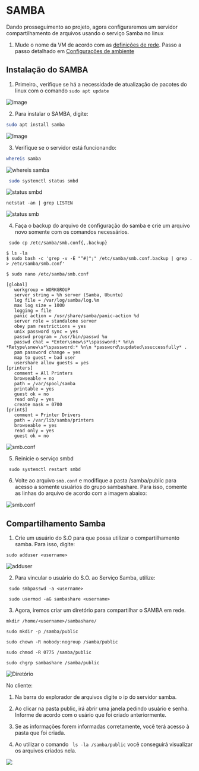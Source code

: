 # SAMBA

Dando prosseguimento ao projeto, agora configuraremos um servidor compartilhamento de arquivos usando o serviço Samba no linux



1. Mude o nome da VM de acordo com as [definições de rede](https://github.com/ibmcf/Projeto-final-SRED2022/blob/main/Projeto/Rede.md). Passo a passo detalhado em [Configurações de ambiente](https://github.com/ibmcf/Projeto-final-SRED2022/blob/main/Projeto/Configuração-ambiente.md)

## Instalação do SAMBA
1.  Primeiro., verifique se há a necessidade de atualização de pacotes do linux com o comando ```sudo apt update```

![image](https://github.com/ibmcf/Projeto-final-SRED2022/blob/main/Imagens/update.png)

2. Para instalar o SAMBA, digite:

```bash
sudo apt install samba
```

![Image](https://github.com/ibmcf/Projeto-final-SRED2022/blob/main/Imagens/Instalação-samba.png)

3. Verifique se o servidor está funcionando:

```bash
whereis samba
```

![whereis samba](https://github.com/ibmcf/Projeto-final-SRED2022/blob/main/Imagens/whereis-samba.png)

```bash
 sudo systemctl status smbd
```
![status smbd](https://github.com/ibmcf/Projeto-final-SRED2022/blob/main/Imagens/status-smbd.png)

```
netstat -an | grep LISTEN
```

![status smb](https://github.com/ibmcf/Projeto-final-SRED2022/blob/main/Imagens/netstat.png)

4. Faça o backup do arquivo de configuração do samba e crie um arquivo novo somente com os comandos necessários.

```
 sudo cp /etc/samba/smb.conf{,.backup}
```

```
$ ls -la
$ sudo bash -c 'grep -v -E "^#|^;" /etc/samba/smb.conf.backup | grep . > /etc/samba/smb.conf'
```

````
$ sudo nano /etc/samba/smb.conf
````

````
[global]
   workgroup = WORKGROUP
   server string = %h server (Samba, Ubuntu)
   log file = /var/log/samba/log.%m
   max log size = 1000
   logging = file
   panic action = /usr/share/samba/panic-action %d
   server role = standalone server
   obey pam restrictions = yes
   unix password sync = yes
   passwd program = /usr/bin/passwd %u
   passwd chat = *Enter\snew\s*\spassword:* %n\n *Retype\snew\s*\spassword:* %n\n *password\supdated\ssuccessfully* .
   pam password change = yes
   map to guest = bad user
   usershare allow guests = yes
[printers]
   comment = All Printers
   browseable = no
   path = /var/spool/samba
   printable = yes
   guest ok = no
   read only = yes
   create mask = 0700
[print$]
   comment = Printer Drivers
   path = /var/lib/samba/printers
   browseable = yes
   read only = yes
   guest ok = no
````
![smb.conf](https://github.com/ibmcf/Projeto-final-SRED2022/blob/main/Imagens/smb-conf.png)

5. Reinicie o serviço smbd

````
 sudo systemctl restart smbd
````

6. Volte ao arquivo ```smb.conf``` e modifique a pasta /samba/public para acesso a somente usuários do grupo sambashare. Para isso, comente as linhas do arquivo de acordo com a imagem abaixo:

![smb.conf](https://github.com/ibmcf/Projeto-final-SRED2022/blob/main/Imagens/smb-conf-2.png)

## Compartilhamento Samba


1. Crie um usuário do S.O para que possa utilizar o compartilhamento samba. Para isso, digite:

```` 
sudo adduser <username>
````
![adduser](https://github.com/ibmcf/Projeto-final-SRED2022/blob/main/Imagens/adduser.png)


2. Para vincular o usuário do S.O. ao Serviço Samba, utilize:

````
 sudo smbpasswd -a <username>
````
````
 sudo usermod -aG sambashare <username>
````

3. Agora, iremos criar um diretório para compartilhar o SAMBA em rede.

````
mkdir /home/<username>/sambashare/
````

````
sudo mkdir -p /samba/public
````

````
sudo chown -R nobody:nogroup /samba/public
````

````
sudo chmod -R 0775 /samba/public
````

````
sudo chgrp sambashare /samba/public
````

![Diretório](https://github.com/ibmcf/Projeto-final-SRED2022/blob/main/Imagens/diretorio-samba.png)

No cliente:

1. Na barra do explorador de arquivos digite o ip do servidor samba.

2. Ao clicar na pasta public, irá abrir uma janela pedindo usuário e senha. Informe de acordo com o usário que foi criado anteriormente.

3. Se as informações forem informadas corretamente, você terá acesso à pasta que foi criada.

4. Ao utilizar o comando ``` ls -la /samba/public``` você conseguirá visualizar os arquivos criados nela.

![](https://github.com/ibmcf/Projeto-final-SRED2022/blob/main/Imagens/pasta.png)